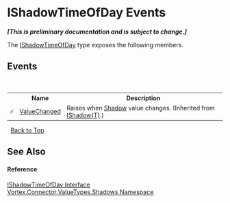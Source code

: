 # IShadowTimeOfDay Events
 _**\[This is preliminary documentation and is subject to change.\]**_

The <a href="T_Vortex_Connector_ValueTypes_Shadows_IShadowTimeOfDay.md">IShadowTimeOfDay</a> type exposes the following members.


## Events
&nbsp;<table><tr><th></th><th>Name</th><th>Description</th></tr><tr><td>![Public event](media/pubevent.gif "Public event")</td><td><a href="E_Vortex_Connector_ValueTypes_Shadows_IShadow_1_ValueChanged.md">ValueChanged</a></td><td>
Raises when <a href="P_Vortex_Connector_ValueTypes_Shadows_IShadow_1_Shadow.md">Shadow</a> value changes.
 (Inherited from <a href="T_Vortex_Connector_ValueTypes_Shadows_IShadow_1.md">IShadow(T)</a>.)</td></tr></table>&nbsp;
<a href="#ishadowtimeofday-events">Back to Top</a>

## See Also


#### Reference
<a href="T_Vortex_Connector_ValueTypes_Shadows_IShadowTimeOfDay.md">IShadowTimeOfDay Interface</a><br /><a href="N_Vortex_Connector_ValueTypes_Shadows.md">Vortex.Connector.ValueTypes.Shadows Namespace</a><br />